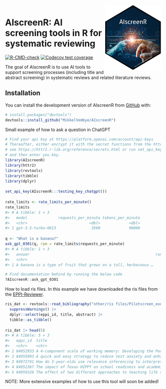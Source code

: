 
<!-- README.md is generated from README.Rmd. Please edit that file -->

<img src="man/figures/AIscreenR_hex.png" align="right" width="180"/>

# AIscreenR: AI screening tools in R for systematic reviewing

<!-- badges: start -->

[![R-CMD-check](https://github.com/MikkelVembye/AIscreenR/actions/workflows/R-CMD-check.yaml/badge.svg)](https://github.com/MikkelVembye/AIscreenR/actions/workflows/R-CMD-check.yaml)
[![Codecov test
coverage](https://codecov.io/gh/MikkelVembye/AIscreenR/branch/main/graph/badge.svg)](https://app.codecov.io/gh/MikkelVembye/AIscreenR?branch=main)
<!-- badges: end -->

The goal of AIscreenR is to use AI tools to support screening processes
(including title and abstract screening) in systematic reviews and
related literature reviews.

## Installation

You can install the development version of AIscreenR from
[GitHub](https://github.com/) with:

``` r
# install.packages("devtools")
devtools::install_github("MikkelVembye/AIscreenR")
```

Small example of how to ask a question in ChatGPT

``` r
# Find your api key at https://platform.openai.com/account/api-keys 
# Thereafter, either encrypt it with the secret functions from the httr2 package
# see https://httr2.r-lib.org/reference/secrets.html or run set_api_key() 
# and then enter you key.
library(AIscreenR)
library(httr2)
library(revtools)
library(tibble)
library(dplyr)

set_api_key(AIscreenR:::testing_key_chatgpt())

rate_limits <- rate_limits_per_minute()
rate_limits
#> # A tibble: 1 × 3
#>   model              requests_per_minute tokens_per_minute
#>   <chr>                            <dbl>             <dbl>
#> 1 gpt-3.5-turbo-0613                3500             90000

q <- "What is a banana?"
ask_gpt_0301(q, rpm = rate_limits$requests_per_minute)
#> # A tibble: 1 × 3
#>   answer                                                         run_time tokens
#>   <chr>                                                             <dbl>  <int>
#> 1 A banana is a type of fruit that grows on a tall, herbaceous …      3.4    118
```

``` r
# Find documentation behind by running the below code
?AIscreenR::ask_gpt_0301
```

How to load ris files. In this example we have downloaded the ris files
from the [EPPI-Reviewer](https://eppi.ioe.ac.uk/EPPIReviewer-Web/home).

``` r
ris_dat <- revtools::read_bibliography("other/ris files/Pilotscreen_executive_functions.ris") |> 
  suppressWarnings() |> 
  dplyr::select(eppi_id, title, abstract) |> 
  tibble::as_tibble()

ris_dat |> head(5)
#> # A tibble: 5 × 3
#>   eppi_id  title                                                        abstract
#>   <chr>    <chr>                                                        <chr>   
#> 1 84952933 A 4-component scale of working memory: Developing the Persi… Introdu…
#> 2 84955993 A quick and easy strategy to reduce test anxiety and enhanc… The neg…
#> 3 84972741 How do 3-year-olds use relevance inferencing to interpret i… If a ch…
#> 4 84952367 The impact of Texas HIPPY on school readiness and academic … This st…
#> 5 84959326 The effect of two different approaches to teaching life sci… In Janu…
```

NOTE: More extensive examples of how to use this tool will soon be
added!
